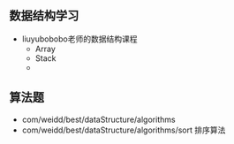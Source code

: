 ## 数据结构学习
* liuyubobobo老师的数据结构课程 
    * Array
    * Stack
    * 
## 算法题
* com/weidd/best/dataStructure/algorithms
* com/weidd/best/dataStructure/algorithms/sort 排序算法
